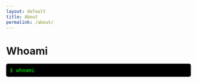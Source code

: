 ```yaml
---
layout: default
title: About
permalink: /about/
---
```


<style>
.terminal {
  font-family: monospace;
  background-color: #000;
  color: #0f0;
  padding: 10px;
  border-radius: 5px;
  overflow: hidden;
}

.prompt {
  color: #0f0;
}

.output {
  color: #fff;
  display: inline-block;
  overflow: hidden;
  white-space: nowrap;
}
</style>

# Whoami

<div class="terminal">
  <span class="prompt">$</span> whoami<br>
  <span class="output"></span><br>
</div>

<script>
  const outputElement = document.querySelector('.output');
  const text1 = 'Lorem ipsum dolor sit amet, consectetur adipiscing elit, sed do eiusmod tempor incididunt ut labore et dolore magna aliqua. Ut enim ad minim veniam, quis nostrud exercitation ullamco laboris nisi ut aliquip ex ea commodo consequat. Duis aute irure dolor in reprehenderit in voluptate velit esse cillum dolore eu fugiat nulla pariatur. Excepteur sint occaecat cupidatat non proident, sunt in culpa qui officia deserunt mollit anim id est laborum.';
  let index1 = 0;

  function type1() {
    if (index1 < text1.length) {
      outputElement.textContent += text1.charAt(index1);
      index1++;
      setTimeout(type1, 100); // Constant typing speed of 100ms
    }
  }

  setTimeout(type1, 1000); // Delay the second typing animation by 2000ms

  const text2 = 'Bar Magnezi';
  let index2 = 0;

  function type2() {
    if (index2 < text2.length) {
      outputElement.textContent += text2.charAt(index2);
      index2++;
      setTimeout(type2, 100); // Constant typing speed of 100ms
    }
  }

  type2();
</script>
